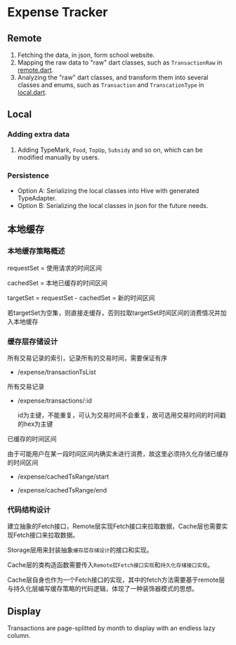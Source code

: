 # Expense Tracker

## Remote

1. Fetching the data, in json, form school website.
2. Mapping the raw data to "raw" dart classes, such as `TransactionRaw`
   in [remote.dart](entity/remote.dart).
3. Analyzing the "raw" dart classes, and transform them into several classes and enums, such
   as `Transaction` and `TranscationType` in [local.dart](entity/local.dart).

## Local

### Adding extra data

1. Adding TypeMark, `Food`, `TopUp`, `Subsidy` and so on, which can be modified manually by users.

### Persistence
- Option A: Serializing the local classes into Hive with generated TypeAdapter.
- Option B: Serializing the local classes in json for the future needs.

## 本地缓存

### 本地缓存策略概述

requestSet = 使用请求的时间区间

cachedSet = 本地已缓存的时间区间

targetSet = requestSet - cachedSet = 新的时间区间

若targetSet为空集，则直接走缓存，否则拉取targetSet时间区间的消费情况并加入本地缓存

### 缓存层存储设计

所有交易记录的索引，记录所有的交易时间，需要保证有序
+ /expense/transactionTsList

所有交易记录
+ /expense/transactions/:id

   id为主键，不能重复，可认为交易时间不会重复，故可选用交易时间的时间戳的hex为主键

已缓存的时间区间

由于可能用户在某一段时间区间内确实未进行消费，故这里必须持久化存储已缓存的时间区间

+ /expense/cachedTsRange/start

+ /expense/cachedTsRange/end

### 代码结构设计

建立抽象的Fetch接口，Remote层实现Fetch接口来拉取数据，Cache层也需要实现Fetch接口来拉取数据。

Storage层用来封装抽象`缓存层存储设计`的接口和实现。

Cache层的类构造函数需要传入`Remote层Fetch接口实现`和`持久化存储接口实现`。

Cache层自身也作为一个Fetch接口的实现，其中的fetch方法需要基于remote层与持久化层编写缓存策略的代码逻辑，体现了一种装饰器模式的思想。

## Display
Transactions are page-splitted by month to display with an endless lazy column.

